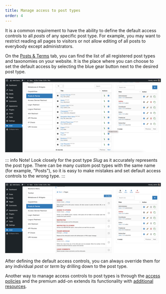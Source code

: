 ```yaml
---
title: Manage access to post types
order: 4
---
```


It is a common requirement to have the ability to define the default access controls to all _posts_ of any specific post type. For example, you may want to restrict reading all pages to visitors or not allow editing of all posts to everybody except administrators.

On the [Posts & Terms](/plugin/advanced-access-manager/service/post-term) tab, you can find the list of all registered post types and taxonomies on your website. It is the place where you can choose to set the default access by selecting the blue gear button next to the desired post type.

![AAM Posts & Terms Default Access](./assets/aam-posts-terms-default-access.png)

::: info Note!
Look closely for the post type _Slug_ as it accurately represents the post type. There can be many custom post types with the same name (for example, "Posts"), so it is easy to make mistakes and set default access controls to the wrong type.
:::

![AAM Posts & Terms Default Access Form](./assets/aam-posts-terms-default-form.png)

After defining the default access controls, you can always override them for any individual _post_ or _term_ by drilling down to the post type.

Another way to manage access controls to post types is through the [access policies](/advanced/access-policy/) and the premium add-on extends its functionality with [additional resources](/plugin/premium-complete-package/content-access/access-policy-resources).